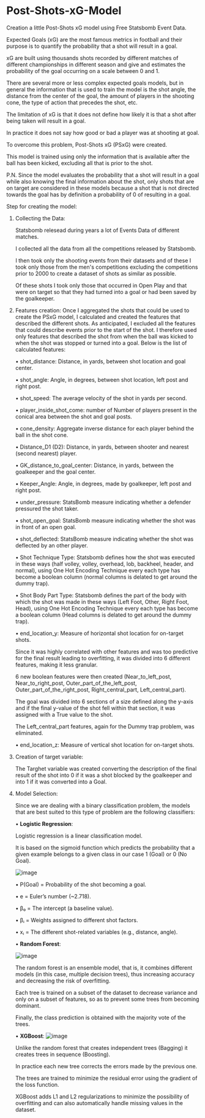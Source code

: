 # Post-Shots-xG-Model
Creation a little Post-Shots xG model using Free Statsbomb Event Data.

Expected Goals (xG) are the most famous metrics in football and their purpose is to quantify the probability that a shot will result in a goal. 

xG are built using thousands shots recorded by different matches of different championships in different season and give and estimates the probability of the goal occurring on a scale between 0 and 1.

There are several more or less complex expected goals models, but in general the information that is used to train the model is the shot angle, the distance from the center of the goal, the amount of players in the shooting cone, the type of action that precedes the 
shot, etc.

The limitation of xG is that it does not define how likely it is that a shot after being taken will result in a goal.

In practice it does not say how good or bad a player was at shooting at goal.

To overcome this problem, Post-Shots xG (PSxG) were created.

This model is trained using only the information that is available after the ball has been kicked, excluding all that is prior to the shot.

P.N. Since the model evaluates the probability that a shot will result in a goal while also knowing the final information about the shot, only shots that are on target are considered in these models because a shot that is not directed towards the goal has by definition a probability of 0 of resulting in a goal.


Step for creating the model:

1) Collecting the Data:
   
   Statsbomb relesead during years a lot of Events Data of different matches.
   
   I collected all the data from all the competitions released by Statsbomb.
   
   I then took only the shooting events from their datasets and of these I took only those from the men's competitions excluding the competitions prior to 2000 to create a dataset of shots as similar as possible.
   
   Of these shots I took only those that occurred in Open Play and that were on target so that they had turned into a goal or had been saved by the goalkeeper.
   
2) Features creation:
   Once I aggregated the shots that could be used to create the PSxG model, I calculated and created the features that described the different shots.
   As anticipated, I excluded all the features that could describe events prior to the start of the shot.
   I therefore used only features that described the shot from when the ball was kicked to when the shot was stopped or turned into a goal.
   Below is the list of calculated features:
   
   • shot_distance: Distance, in yards, between shot location and goal center.
   
   • shot_angle: Angle, in degrees, between shot location, left post and right post.
   
   • shot_speed: The average velocity of the shot in yards per second.
   
   • player_inside_shot_come: number of Number of players present in the conical area between the shot and goal posts.
   
   • cone_density: Aggregate inverse distance for each player behind the ball in the shot cone.
   
   • Distance_D1 (D2): Distance, in yards, between shooter and nearest (second nearest) player.
   
   • GK_distance_to_goal_center: Distance, in yards, between the goalkeeper and the goal center.
   
   • Keeper_Angle: Angle, in degrees, made by goalkeeper, left post and right post.
   
   • under_pressure: StatsBomb measure indicating whether a defender pressured the shot taker.
   
   • shot_open_goal: StatsBomb measure indicating whether the shot was in front of an open goal.
   
   • shot_deflected: StatsBomb measure indicating whether the shot was deflected by an other player.
   
   • Shot Technique Type: Statsbomb defines how the shot was executed in these ways (half volley, volley, overhead, lob, backheel, header, and normal), using One Hot Encoding Technique every each type has become a boolean column (normal columns is delated to get around 
     the dummy trap).
   
   • Shot Body Part Type: Statsbomb defines the part of the body with which the shot was made in these ways (Left Foot, Other, Right Foot, Head), using One Hot Encoding Technique every each type has become a boolean column (Head columns is delated to get around 
     the dummy trap).
   
   • end_location_y: Measure of horizontal shot location for on-target shots.

     Since it was highly correlated with other features and was too predictive for the final result leading to overfitting, it was divided into 6 different features, making it less granular.
   
     6 new boolean features were then created (Near_to_left_post, Near_to_right_post, Outer_part_of_the_left_post, Outer_part_of_the_right_post, Right_central_part, Left_central_part).
   
     The goal was divided into 6 sections of a size defined along the y-axis and if the final y-value of the shot fell within that section, it was assigned with a True value to the shot.
   
     The Left_central_part features, again for the Dummy trap problem, was eliminated.
   
   • end_location_z: Measure of vertical shot location for on-target shots.

3) Creation of target variable:
   
   The Targhet variable was created converting the description of the final result of the shot into 0 if it was a shot blocked by the goalkeeper and into 1 if it was converted into a Goal.
 
4) Model Selection:
   
   Since we are dealing with a binary classification problem, the models that are best suited to this type of problem are the following classifiers:
   
   • **Logistic Regression**:
      
     Logistic regression is a linear classification model.
   
     It is based on the sigmoid function which predicts the probability that a given example belongs to a given class in our case 1 (Goal) or 0 (No Goal).
   
     ![image](https://github.com/user-attachments/assets/956d0846-ef6d-4d8d-8995-c354e7de7e5c)

     • P(Goal) = Probability of the shot becoming a goal.
   
     • e = Euler’s number (~2.718).
   
     • β₀ = The intercept (a baseline value).
   
     • βᵢ = Weights assigned to different shot factors.
   
     • xᵢ = The different shot-related variables (e.g., distance, angle).

   • **Random Forest**:

     ![image](https://github.com/user-attachments/assets/0a003b96-ac4b-4f7b-a21a-bae53ae788cf)

      The random forest is an ensemble model, that is, it combines different models (in this case, multiple decision trees), thus increasing accuracy and decreasing the risk of overfitting.

      Each tree is trained on a subset of the dataset to decrease variance and only on a subset of features, so as to prevent some trees from becoming dominant.
   
      Finally, the class prediction is obtained with the majority vote of the trees.

   • **XGBoost**:
   ![image](https://github.com/user-attachments/assets/d8259f55-86dd-47f4-a849-d9e40f7aad07)

      Unlike the random forest that creates independent trees (Bagging) it creates trees in sequence (Boosting).
   
      In practice each new tree corrects the errors made by the previous one.
   
      The trees are trained to minimize the residual error using the gradient of the loss function.
   
      XGBoost adds L1 and L2 regularizations to minimize the possibility of overfitting and can also automatically handle missing values ​​in the dataset.
     

      






